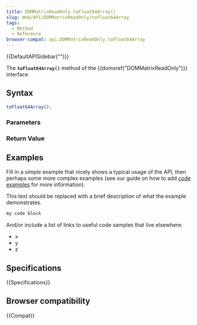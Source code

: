 ```yaml
---
title: DOMMatrixReadOnly.toFloat64Array()
slug: Web/API/DOMMatrixReadOnly/toFloat64Array
tags:
  - Method
  - Reference
browser-compat: api.DOMMatrixReadOnly.toFloat64Array
---
```

{{DefaultAPISidebar("")}}

The **`toFloat64Array()`** method of the {{domxref("DOMMatrixReadOnly")}} interface 

## Syntax

```js
toFloat64Array();
```

### Parameters



### Return Value



## Examples

Fill in a simple example that nicely shows a typical usage of the API, then perhaps some more complex examples (see our guide on how to add [code examples](/en-US/docs/MDN/Contribute/Structures/Code_examples) for more information).

This text should be replaced with a brief description of what the example demonstrates.

```js
my code block
```

And/or include a list of links to useful code samples that live elsewhere:

*   x
*   y
*   z

## Specifications

{{Specifications}}

## Browser compatibility

{{Compat}}

